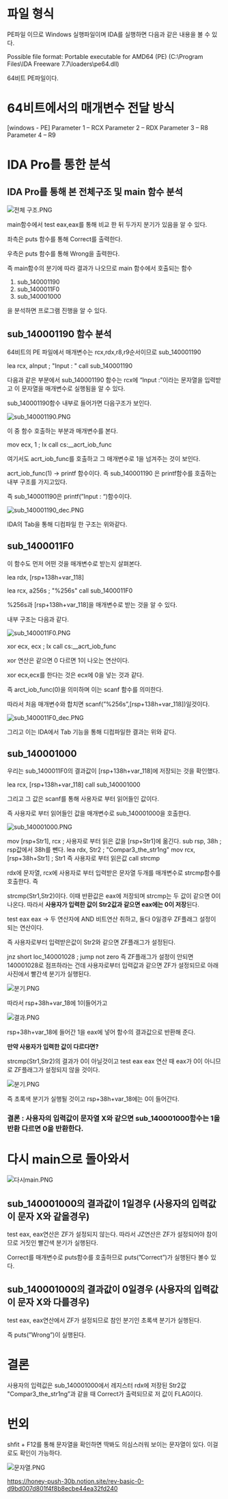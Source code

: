 # 파일 형식

PE파일 이므로 Windows 실행파일이며 IDA를 실행하면 다음과 같은 내용을 볼 수 있다.

Possible file format: Portable executable for AMD64 (PE) (C:\Program Files\IDA Freeware 7.7\loaders\pe64.dll)

64비트 PE파일이다.

# 64비트에서의 매개변수 전달 방식

[windows - PE]
Parameter 1 – RCX
Parameter 2 – RDX
Parameter 3 – R8
Parameter 4 – R9

# IDA Pro를 통한 분석

## IDA Pro를 통해 본 전체구조 및 main 함수 분석

![전체 구조.PNG](https://s3-us-west-2.amazonaws.com/secure.notion-static.com/2e025588-9e99-4145-9935-68486e3a11cb/전체_구조.png)

main함수에서 test eax,eax를 통해 비교 한 뒤 두가지 분기가 있음을 알 수 있다. 

좌측은 puts 함수를 통해 Correct를 출력한다.

우측은 puts 함수를 통해 Wrong을 출력한다.

즉 main함수의 분기에 따라 결과가 나오므로 main 함수에서 호출되는 함수

1. sub_140001190
2. sub_1400011F0
3. sub_140001000

을 분석하면 프로그램 진행을 알 수 있다.

## sub_140001190 함수 분석

64비트의 PE 파일에서 매개변수는 rcx,rdx,r8,r9순서이므로 sub_140001190 

lea     rcx, aInput     ; "Input : "
call    sub_140001190

다음과 같은 부분에서 sub_140001190 함수는 rcx에 “Input :”이라는 문자열을 입력받고 이 문자열을 매개변수로 실행됨을 알 수 있다. 

sub_140001190함수 내부로 들어가면 다음구조가 보인다.

![sub_140001190.PNG](https://s3-us-west-2.amazonaws.com/secure.notion-static.com/89fd3f56-88b3-4299-ad4f-a838ef1139f2/sub_140001190.png)

이 중 함수 호출하는 부분과 매개변수를 본다.

mov     ecx, 1          ; Ix
call    cs:__acrt_iob_func

여기서도 acrt_iob_func를 호출하고 그 매개변수로 1을 넘겨주는 것이 보인다.

acrt_iob_func(1) → printf 함수이다. 즉 sub_140001190 은 printf함수를 호출하는 내부 구조를 가지고있다.

즉 sub_140001190은 printf(”Input : “)함수이다.

![sub_140001190_dec.PNG](https://s3-us-west-2.amazonaws.com/secure.notion-static.com/d9f966d2-55a5-444f-81ad-5e4e579fc2ba/sub_140001190_dec.png)

IDA의 Tab을 통해 디컴파일 한 구조는 위와같다.

## sub_1400011F0

이 함수도 먼저 어떤 것을 매개변수로 받는지 살펴본다.

lea rdx, [rsp+138h+var_118]

lea     rcx, a256s      ; "%256s"
call    sub_1400011F0

%256s과 [rsp+138h+var_118]을 매개변수로 받는 것을 알 수 있다.

내부 구조는 다음과 같다.

![sub_1400011F0.PNG](https://s3-us-west-2.amazonaws.com/secure.notion-static.com/c19a6dd2-f842-4227-969d-1080b0a99f75/sub_1400011F0.png)

xor     ecx, ecx        ; Ix
call    cs:__acrt_iob_func

xor 연산은 같으면 0 다르면 1이 나오는 연산이다. 

xor ecx,ecx를 한다는 것은 ecx에 0을 넣는 것과 같다. 

즉 arct_iob_func(0)을 의미하며 이는 scanf 함수를 의미한다.

따라서 처음 매개변수와 합치면 scanf(”%256s”,[rsp+138h+var_118])일것이다.

![sub_1400011F0_dec.PNG](https://s3-us-west-2.amazonaws.com/secure.notion-static.com/c33b37ef-9a2f-4eea-a7e2-fbea6442a083/sub_1400011F0_dec.png)

그리고 이는 IDA에서 Tab 기능을 통해 디컴파일한 결과는 위와 같다. 

## sub_140001000

우리는 sub_1400011F0의 결과값이 [rsp+138h+var_118]에 저장되는 것을 확인했다.

lea     rcx, [rsp+138h+var_118]
call    sub_140001000

그리고 그 값은 scanf를 통해 사용자로 부터 읽어들인 값이다.

즉 사용자로 부터 읽어들인 값을 매개변수로 sub_140001000을 호출한다.

![sub_140001000.PNG](https://s3-us-west-2.amazonaws.com/secure.notion-static.com/b69aae7e-9ca0-476a-a26f-bb4a69ea8a5c/sub_140001000.png)

mov     [rsp+Str1], rcx ; 사용자로 부터 읽은 값을 [rsp+Str1]에 옮긴다.
sub     rsp, 38h ; rsp값에서 38h를 뺀다.
lea     rdx, Str2       ; "Compar3_the_str1ng"
mov     rcx, [rsp+38h+Str1] ; Str1 즉 사용자로 부터 읽은값
call    strcmp

rdx에 문자열, rcx에 사용자로 부터 입력받은 문자열 두개를 매개변수로 strcmp함수를 호출한다. 즉

strcmp(Str1,Str2)이다. 이때 반환값은 eax에 저장되며 strcmp는 두 값이 같으면 0이 나온다. 따라서 **사용자가 입력한 값이 Str2값과 같으면 eax에는 0이 저장**된다.

test eax eax -> 두 연산자에 AND 비트연산 취하고, 둘다 0일경우 ZF플래그 설정이 되는 연산이다.

즉 사용자로부터 입력받은값이 Str2와 같으면 ZF플래그가 설정된다.

jnz short loc_140001028 ; jump not zero 즉 ZF플래그가 설정이 안되면 140001028로 점프하라는 건데 사용자로부터 입력값과 같으면 ZF가 설정되므로 아래 사진에서 빨간색 분기가 실행된다.

![분기.PNG](https://s3-us-west-2.amazonaws.com/secure.notion-static.com/fb4a4beb-a093-4ed5-a012-7d6357e40e45/분기.png)

따라서 rsp+38h+var_18에 1이들어가고

![결과.PNG](https://s3-us-west-2.amazonaws.com/secure.notion-static.com/d870471d-fe64-4537-b800-b82579e9a250/결과.png)

rsp+38h+var_18에 들어간 1을 eax에 넣어 함수의 결과값으로 반환해 준다. 

**만약 사용자가 입력한 값이 다르다면?** 

strcmp(Str1,Str2)의 결과가 0이 아닐것이고 test eax eax 연산 때 eax가 0이 아니므로  ZF플래그가 설정되지 않을 것이다.  

![분기.PNG](https://s3-us-west-2.amazonaws.com/secure.notion-static.com/d1548db7-4c5a-428e-9451-4670587ecf2b/분기.png)

즉 초록색 분기가 실행될 것이고 rsp+38h+var_18에는 0이 들어간다.

### 결론 : 사용자의 입력값이 문자열 X와 같으면 sub_140001000함수는 1을반환 다르면 0을 반환한다.

# 다시 main으로 돌아와서

![다시main.PNG](https://s3-us-west-2.amazonaws.com/secure.notion-static.com/83457830-3d3e-481d-a335-0b6e0ddec858/다시main.png)

## sub_140001000의 결과값이 1일경우 (사용자의 입력값이 문자 X와 같을경우)

test eax, eax연산은 ZF가 설정되지 않는다. 따라서 JZ연산은 ZF가 설정되어야 참이므로 거짓인 빨간색 분기가 실행된다.

Correct를 매개변수로 puts함수를 호출하므로 puts(”Correct”)가 실행된다 볼수 있다.

## sub_140001000의 결과값이 0일경우 (사용자의 입력값이 문자 X와 다를경우)

test eax, eax연산에서 ZF가 설정되므로 참인 분기인 초록색 분기가 실행된다.

즉 puts(”Wrong”)이 실행된다.

# 결론

사용자의 입력값은 sub_140001000에서 레지스터 rdx에 저장된 Str2값 "Compar3_the_str1ng”과 같을 때 Correct가 출력되므로 저 값이 FLAG이다.

# 번외

shfit + F12를 통해 문자열을 확인하면 딱봐도 의심스러워 보이는 문자열이 있다. 이걸로도 확인이 가능하다.

![문자열.PNG](https://s3-us-west-2.amazonaws.com/secure.notion-static.com/511f0613-9112-4e35-9cc5-98f1997d89e4/문자열.png)

https://honey-push-30b.notion.site/rev-basic-0-d9bd007d801f4f8b8ecbe44ea32fd240
